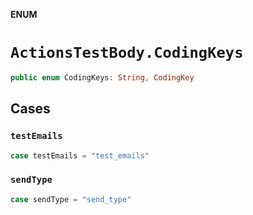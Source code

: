**ENUM**

# `ActionsTestBody.CodingKeys`

```swift
public enum CodingKeys: String, CodingKey
```

## Cases
### `testEmails`

```swift
case testEmails = "test_emails"
```

### `sendType`

```swift
case sendType = "send_type"
```
